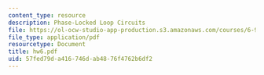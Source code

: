 ```yaml
---
content_type: resource
description: Phase-Locked Loop Circuits
file: https://ol-ocw-studio-app-production.s3.amazonaws.com/courses/6-976-high-speed-communication-circuits-and-systems-spring-2003/57fed79da416746dab4876f4762b6df2_hw6.pdf
file_type: application/pdf
resourcetype: Document
title: hw6.pdf
uid: 57fed79d-a416-746d-ab48-76f4762b6df2
---
```

